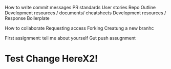 
How to write commit messages 
PR standards
User stories
Repo Outline
Development resources / documents/ cheatsheets
Development resources / Response Boilerplate

How to collaborate 
Requesting access
Forking
Creatung a new branhc

First assignment: tell me about yourself 
Gut push assugnment
 # Test Change HereX2!